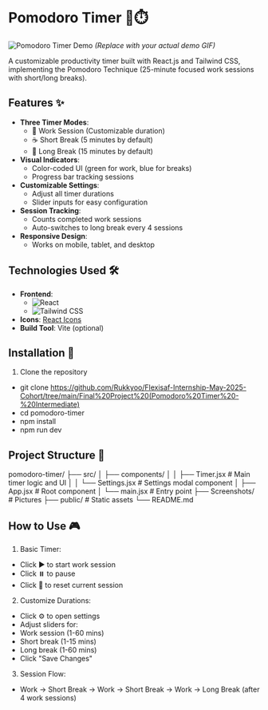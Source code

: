 # Pomodoro Timer 🍅⏱️

![Pomodoro Timer Demo](demo.gif) *(Replace with your actual demo GIF)*

A customizable productivity timer built with React.js and Tailwind CSS, implementing the Pomodoro Technique (25-minute focused work sessions with short/long breaks).

## Features ✨

- **Three Timer Modes**:
  - 🎯 Work Session (Customizable duration)
  - ☕ Short Break (5 minutes by default)
  - 🌴 Long Break (15 minutes by default)
- **Visual Indicators**:
  - Color-coded UI (green for work, blue for breaks)
  - Progress bar tracking sessions
- **Customizable Settings**:
  - Adjust all timer durations
  - Slider inputs for easy configuration
- **Session Tracking**:
  - Counts completed work sessions
  - Auto-switches to long break every 4 sessions
- **Responsive Design**:
  - Works on mobile, tablet, and desktop

## Technologies Used 🛠️

- **Frontend**:
  - ![React](https://img.shields.io/badge/-React-61DAFB?logo=react&logoColor=white)
  - ![Tailwind CSS](https://img.shields.io/badge/-Tailwind_CSS-38B2AC?logo=tailwind-css&logoColor=white)
- **Icons**: [React Icons](https://react-icons.github.io/react-icons/)
- **Build Tool**: Vite (optional)

## Installation 🚀

1. Clone the repository
- git clone https://github.com/Rukkyoo/Flexisaf-Internship-May-2025-Cohort/tree/main/Final%20Project%20(Pomodoro%20Timer%20-%20Intermediate)
- cd pomodoro-timer
- npm install
- npm run dev

## Project Structure 📂
pomodoro-timer/
├── src/
│   ├── components/
│   │   ├── Timer.jsx       # Main timer logic and UI
│   │   └── Settings.jsx    # Settings modal component
│   ├── App.jsx             # Root component
│   └── main.jsx            # Entry point
├── Screenshots/                 # Pictures
├── public/                 # Static assets
└── README.md

## How to Use 🎮
1. Basic Timer:
- Click ▶️ to start work session
- Click ⏸️ to pause
- Click 🔄 to reset current session

2. Customize Durations:
- Click ⚙️ to open settings
- Adjust sliders for:
- Work session (1-60 mins)
- Short break (1-15 mins)
- Long break (1-60 mins)
- Click "Save Changes"

3. Session Flow:
- Work → Short Break → Work → Short Break → Work → Long Break (after 4 work sessions)
